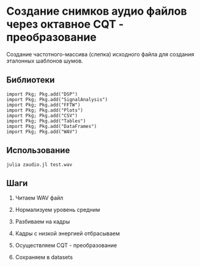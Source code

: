 # Создание снимков аудио файлов через октавное CQT - преобразование

Создание частотного-массива (слепка) исходного файла для создания эталонных шаблонов шумов.

## Библиотеки

```
import Pkg; Pkg.add("DSP")
import Pkg; Pkg.add("SignalAnalysis")
import Pkg; Pkg.add("FFTW")
import Pkg; Pkg.add("Plots")
import Pkg; Pkg.add("CSV")
import Pkg; Pkg.add("Tables")
import Pkg; Pkg.add("DataFrames")
import Pkg; Pkg.add("WAV")

```

## Использование

```
julia zaudio.jl test.wav

```

## Шаги

1. Читаем WAV файл

2. Нормализуем уровень средним

3. Разбиваем на кадры

4. Кадры с низкой энергией отбрасываем

5. Осуществляем CQT - преобразование

6. Сохраняем в datasets
